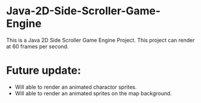 # Java-2D-Side-Scroller-Game-Engine
This is a Java 2D Side Scroller Game Engine Project. 
This project can render at 60 frames per second.

# Future update:
- Will able to render an animated charactor sprites.
- Will able to render an animated sprites on the map background.